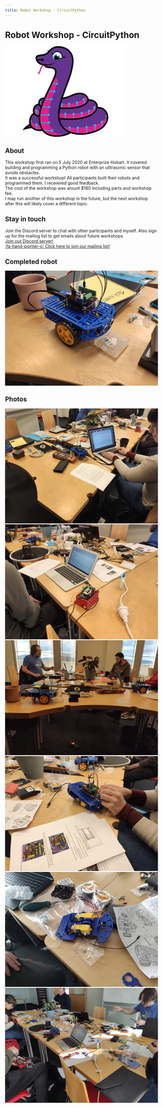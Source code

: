 ```yaml
---
title: Robot Workshop - CircuitPython
---
```


<script>
    var ml_webform_1753848 = ml_account('webforms', '1753848', 'a8z2u6', 'load');
    ml_webform_1753848('animation', 'fadeIn');
</script>

# Robot Workshop - CircuitPython

![](circuitpython-logo_png_content-body-gallery.png)

## About
This workshop first ran on 5 July 2020 at Enterprize Hobart. It covered building and programming a Python robot with an ulltrasonic sensor that avoids obstacles.  
It was a successful workshop! All participants built their robots and programmed them. I receieved good feedback.  
The cost of the workshop was arount $180 including parts and workshop fee.  
I may run another of this workshop in the future, but the next workshop after this will likely cover a different topic.

## Stay in touch
Join the Discord server to chat with other participants and myself. Also sign up for the mailing list to get emails about future workshops.  
[Join our Discord server!](https://discord.gg/GQGh9UU)  
<a href="javascript:;" onclick="ml_webform_1753848('show')">:fa-hand-pointer-o: Click here to join our mailing list!</a>

## Completed robot
![](participant_robot.jpg)

## Photos
![](robot_workshop_photo_1.jpg)  
![](robot_workshop_photo_2.jpg)  
![](robot_workshop_photo_3.jpg)  
![](robot_workshop_photo_4.jpg)  
![](robot_workshop_photo_5.jpg)  
![](robot_workshop_photo_6.jpg)  

